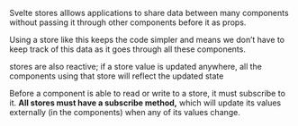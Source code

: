 Svelte stores alllows applications to share data between many components without passing it through other components before it as props.

Using a store like this keeps the code simpler and means we don’t have to keep track of this data as it goes through all these components.

stores are also reactive; if a store value is updated anywhere, all the components using that store will reflect the updated state

Before a component is able to read or write to a store, it must subscribe to it. **All stores must have a subscribe method,** which will update its values externally (in the components) when any of its values change.


